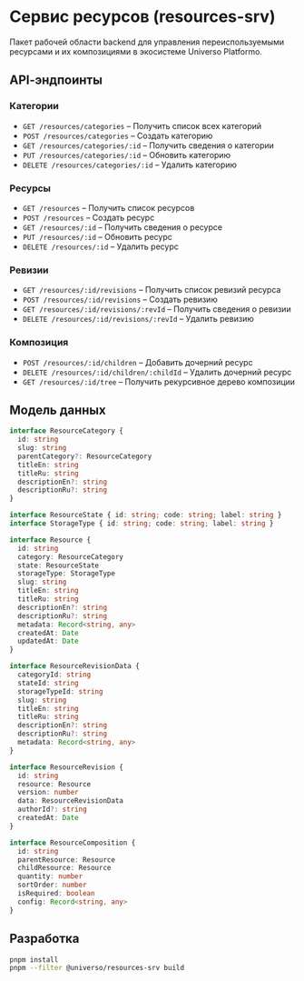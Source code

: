 # Сервис ресурсов (resources-srv)

Пакет рабочей области backend для управления переиспользуемыми ресурсами и их композициями в экосистеме Universo Platformo.

## API‑эндпоинты

### Категории
- `GET /resources/categories` – Получить список всех категорий
- `POST /resources/categories` – Создать категорию
- `GET /resources/categories/:id` – Получить сведения о категории
- `PUT /resources/categories/:id` – Обновить категорию
- `DELETE /resources/categories/:id` – Удалить категорию

### Ресурсы
- `GET /resources` – Получить список ресурсов
- `POST /resources` – Создать ресурс
- `GET /resources/:id` – Получить сведения о ресурсе
- `PUT /resources/:id` – Обновить ресурс
- `DELETE /resources/:id` – Удалить ресурс

### Ревизии
- `GET /resources/:id/revisions` – Получить список ревизий ресурса
- `POST /resources/:id/revisions` – Создать ревизию
- `GET /resources/:id/revisions/:revId` – Получить сведения о ревизии
- `DELETE /resources/:id/revisions/:revId` – Удалить ревизию

### Композиция
- `POST /resources/:id/children` – Добавить дочерний ресурс
- `DELETE /resources/:id/children/:childId` – Удалить дочерний ресурс
- `GET /resources/:id/tree` – Получить рекурсивное дерево композиции

## Модель данных

```ts
interface ResourceCategory {
  id: string
  slug: string
  parentCategory?: ResourceCategory
  titleEn: string
  titleRu: string
  descriptionEn?: string
  descriptionRu?: string
}

interface ResourceState { id: string; code: string; label: string }
interface StorageType { id: string; code: string; label: string }

interface Resource {
  id: string
  category: ResourceCategory
  state: ResourceState
  storageType: StorageType
  slug: string
  titleEn: string
  titleRu: string
  descriptionEn?: string
  descriptionRu?: string
  metadata: Record<string, any>
  createdAt: Date
  updatedAt: Date
}

interface ResourceRevisionData {
  categoryId: string
  stateId: string
  storageTypeId: string
  slug: string
  titleEn: string
  titleRu: string
  descriptionEn?: string
  descriptionRu?: string
  metadata: Record<string, any>
}

interface ResourceRevision {
  id: string
  resource: Resource
  version: number
  data: ResourceRevisionData
  authorId?: string
  createdAt: Date
}

interface ResourceComposition {
  id: string
  parentResource: Resource
  childResource: Resource
  quantity: number
  sortOrder: number
  isRequired: boolean
  config: Record<string, any>
}
```

## Разработка

```bash
pnpm install
pnpm --filter @universo/resources-srv build
```
